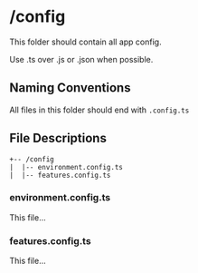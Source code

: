 # /config

This folder should contain all app config.

Use .ts over .js or .json when possible.

## Naming Conventions

All files in this folder should end with `.config.ts`

## File Descriptions
```
+-- /config
|  |-- environment.config.ts
|  |-- features.config.ts
```

### environment.config.ts

This file...

### features.config.ts

This file...
